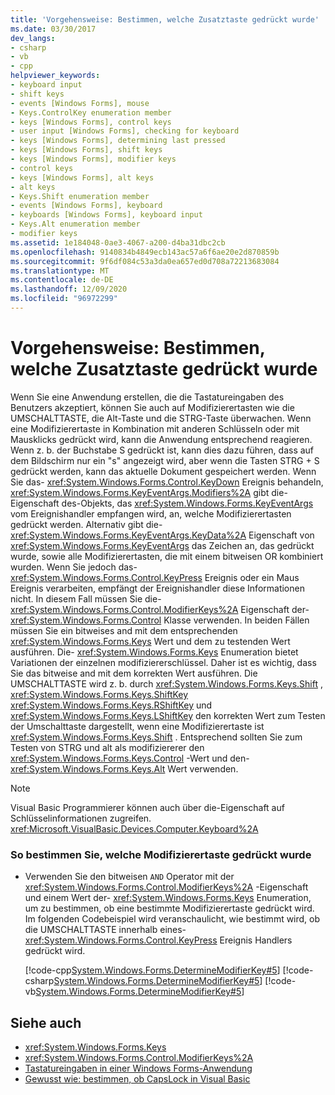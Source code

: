 ```yaml
---
title: 'Vorgehensweise: Bestimmen, welche Zusatztaste gedrückt wurde'
ms.date: 03/30/2017
dev_langs:
- csharp
- vb
- cpp
helpviewer_keywords:
- keyboard input
- shift keys
- events [Windows Forms], mouse
- Keys.ControlKey enumeration member
- keys [Windows Forms], control keys
- user input [Windows Forms], checking for keyboard
- keys [Windows Forms], determining last pressed
- keys [Windows Forms], shift keys
- keys [Windows Forms], modifier keys
- control keys
- keys [Windows Forms], alt keys
- alt keys
- Keys.Shift enumeration member
- events [Windows Forms], keyboard
- keyboards [Windows Forms], keyboard input
- Keys.Alt enumeration member
- modifier keys
ms.assetid: 1e184048-0ae3-4067-a200-d4ba31dbc2cb
ms.openlocfilehash: 9140834b4849ecb143ac57a6f6ae20e2d870859b
ms.sourcegitcommit: 9f6df084c53a3da0ea657ed0d708a72213683084
ms.translationtype: MT
ms.contentlocale: de-DE
ms.lasthandoff: 12/09/2020
ms.locfileid: "96972299"
---
```

# <a name="how-to-determine-which-modifier-key-was-pressed"></a>Vorgehensweise: Bestimmen, welche Zusatztaste gedrückt wurde

Wenn Sie eine Anwendung erstellen, die die Tastatureingaben des Benutzers akzeptiert, können Sie auch auf Modifizierertasten wie die UMSCHALTTASTE, die Alt-Taste und die STRG-Taste überwachen. Wenn eine Modifizierertaste in Kombination mit anderen Schlüsseln oder mit Mausklicks gedrückt wird, kann die Anwendung entsprechend reagieren. Wenn z. b. der Buchstabe S gedrückt ist, kann dies dazu führen, dass auf dem Bildschirm nur ein "s" angezeigt wird, aber wenn die Tasten STRG + S gedrückt werden, kann das aktuelle Dokument gespeichert werden. Wenn Sie das- <xref:System.Windows.Forms.Control.KeyDown> Ereignis behandeln, <xref:System.Windows.Forms.KeyEventArgs.Modifiers%2A> gibt die-Eigenschaft des-Objekts, das <xref:System.Windows.Forms.KeyEventArgs> vom Ereignishandler empfangen wird, an, welche Modifizierertasten gedrückt werden. Alternativ gibt die- <xref:System.Windows.Forms.KeyEventArgs.KeyData%2A> Eigenschaft von <xref:System.Windows.Forms.KeyEventArgs> das Zeichen an, das gedrückt wurde, sowie alle Modifizierertasten, die mit einem bitweisen OR kombiniert wurden. Wenn Sie jedoch das- <xref:System.Windows.Forms.Control.KeyPress> Ereignis oder ein Maus Ereignis verarbeiten, empfängt der Ereignishandler diese Informationen nicht. In diesem Fall müssen Sie die- <xref:System.Windows.Forms.Control.ModifierKeys%2A> Eigenschaft der- <xref:System.Windows.Forms.Control> Klasse verwenden. In beiden Fällen müssen Sie ein bitweises and mit dem entsprechenden <xref:System.Windows.Forms.Keys> Wert und dem zu testenden Wert ausführen. Die- <xref:System.Windows.Forms.Keys> Enumeration bietet Variationen der einzelnen modifiziererschlüssel. Daher ist es wichtig, dass Sie das bitweise and mit dem korrekten Wert ausführen. Die UMSCHALTTASTE wird z. b. durch <xref:System.Windows.Forms.Keys.Shift> , <xref:System.Windows.Forms.Keys.ShiftKey> <xref:System.Windows.Forms.Keys.RShiftKey> und <xref:System.Windows.Forms.Keys.LShiftKey> den korrekten Wert zum Testen der Umschalttaste dargestellt, wenn eine Modifizierertaste ist <xref:System.Windows.Forms.Keys.Shift> . Entsprechend sollten Sie zum Testen von STRG und alt als modifiziererer den <xref:System.Windows.Forms.Keys.Control> -Wert und den- <xref:System.Windows.Forms.Keys.Alt> Wert verwenden.  
  
> [!NOTE]
> Visual Basic Programmierer können auch über die-Eigenschaft auf Schlüsselinformationen zugreifen. <xref:Microsoft.VisualBasic.Devices.Computer.Keyboard%2A>  
  
### <a name="to-determine-which-modifier-key-was-pressed"></a>So bestimmen Sie, welche Modifizierertaste gedrückt wurde  
  
- Verwenden Sie den bitweisen `AND` Operator mit der <xref:System.Windows.Forms.Control.ModifierKeys%2A> -Eigenschaft und einem Wert der- <xref:System.Windows.Forms.Keys> Enumeration, um zu bestimmen, ob eine bestimmte Modifizierertaste gedrückt wird. Im folgenden Codebeispiel wird veranschaulicht, wie bestimmt wird, ob die UMSCHALTTASTE innerhalb eines- <xref:System.Windows.Forms.Control.KeyPress> Ereignis Handlers gedrückt wird.  
  
     [!code-cpp[System.Windows.Forms.DetermineModifierKey#5](~/samples/snippets/cpp/VS_Snippets_Winforms/System.Windows.Forms.DetermineModifierKey/cpp/form1.cpp#5)]
     [!code-csharp[System.Windows.Forms.DetermineModifierKey#5](~/samples/snippets/csharp/VS_Snippets_Winforms/System.Windows.Forms.DetermineModifierKey/CS/form1.cs#5)]
     [!code-vb[System.Windows.Forms.DetermineModifierKey#5](~/samples/snippets/visualbasic/VS_Snippets_Winforms/System.Windows.Forms.DetermineModifierKey/VB/form1.vb#5)]  
  
## <a name="see-also"></a>Siehe auch

- <xref:System.Windows.Forms.Keys>
- <xref:System.Windows.Forms.Control.ModifierKeys%2A>
- [Tastatureingaben in einer Windows Forms-Anwendung](keyboard-input-in-a-windows-forms-application.md)
- [Gewusst wie: bestimmen, ob CapsLock in Visual Basic](/previous-versions/visualstudio/visual-studio-2010/9c9d1fz9(v=vs.100))
